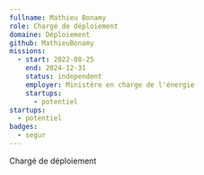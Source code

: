 ```yaml
---
fullname: Mathieu Bonamy
role: Chargé de déploiement
domaine: Déploiement
github: MathieuBonamy
missions:
  - start: 2022-08-25
    end: 2024-12-31
    status: independent
    employer: Ministère en charge de l'énergie
    startups:
      - potentiel
startups:
  - potentiel
badges:
  - segur
---
```

Chargé de déploiement
